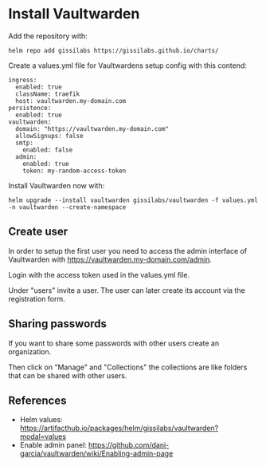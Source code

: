 # Install Vaultwarden

Add the repository with:

```helm repo add gissilabs https://gissilabs.github.io/charts/```

Create a values.yml file for Vaultwardens setup config with this contend:

```
ingress:
  enabled: true
  className: traefik
  host: vaultwarden.my-domain.com
persistence:
  enabled: true
vaultwarden:
  domain: "https://vaultwarden.my-domain.com"
  allowSignups: false
  smtp:
    enabled: false
  admin:
    enabled: true
    token: my-random-access-token
```

Install Vaultwarden now with:

```helm upgrade --install vaultwarden gissilabs/vaultwarden -f values.yml -n vaultwarden --create-namespace```



## Create user

In order to setup the first user you need to access the admin interface of Vaultwarden with https://vaultwarden.my-domain.com/admin.

Login with the access token used in the values.yml file.

Under "users" invite a user. The user can later create its account via the registration form.

## Sharing passwords
If you want to share some passwords with other users create an organization.

Then click on "Manage" and "Collections" the collections are like folders that can be shared with other users.


## References
* Helm values: https://artifacthub.io/packages/helm/gissilabs/vaultwarden?modal=values
* Enable admin panel: https://github.com/dani-garcia/vaultwarden/wiki/Enabling-admin-page
